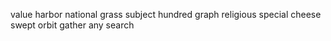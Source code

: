 value harbor national grass subject hundred graph religious special cheese swept orbit gather any search